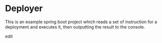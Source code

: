 # Deployer

This is an example spring boot project which reads a set of instruction for a deployment and executes it, then outputting the result to the console.

edit